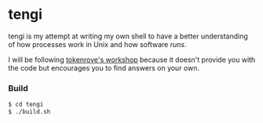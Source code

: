 # tengi

tengi is my attempt at writing my own shell to have a better understanding of how processes work in Unix and how software *runs*.

I will be following [tokenrove's workshop](https://github.com/tokenrove/build-your-own-shell) because it doesn't provide you with the code but encourages you to find answers on your own.

### Build

```bash
$ cd tengi
$ ./build.sh
```
